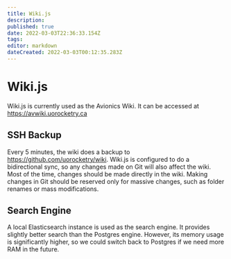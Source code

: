```yaml
---
title: Wiki.js
description: 
published: true
date: 2022-03-03T22:36:33.154Z
tags: 
editor: markdown
dateCreated: 2022-03-03T00:12:35.283Z
---
```


# Wiki.js

Wiki.js is currently used as the Avionics Wiki. It can be accessed at https://avwiki.uorocketry.ca

## SSH Backup

Every 5 minutes, the wiki does a backup to https://github.com/uorocketry/wiki. Wiki.js is configured to do a bidirectional sync, so any changes made on Git will also affect the wiki. Most of the time, changes should be made directly in the wiki. Making changes in Git should be reserved only for massive changes, such as folder renames or mass modifications.

## Search Engine

A local Elasticsearch instance is used as the search engine. It provides slightly better search than the Postgres engine. However, its memory usage is significantly higher, so we could switch back to Postgres if we need more RAM in the future.
